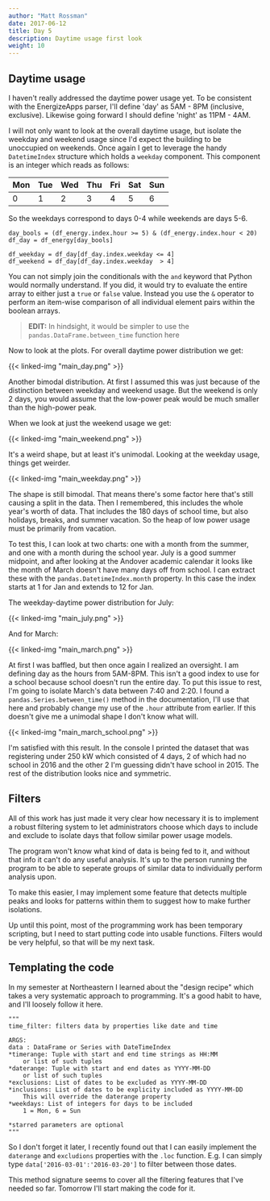 ```yaml
---
author: "Matt Rossman"
date: 2017-06-12
title: Day 5
description: Daytime usage first look
weight: 10
---
```


## Daytime usage

I haven't really addressed the daytime power usage yet. To be consistent with the EnergizeApps parser, I'll define 'day' as 5AM - 8PM (inclusive, exclusive). Likewise going forward I should define 'night' as 11PM - 4AM.

I will not only want to look at the overall daytime usage, but isolate the weekday and weekend usage since I'd expect the building to be unoccupied on weekends. Once again I get to leverage the handy `DatetimeIndex` structure which holds a `weekday` component. This component is an integer which reads as follows:

 Mon | Tue | Wed | Thu | Fri | Sat | Sun
-----|-----|-----|-----|-----|-----|-----
  0  |  1  |  2  |  3  |  4  |  5  |  6

So the weekdays correspond to days 0-4 while weekends are days 5-6.

	day_bools = (df_energy.index.hour >= 5) & (df_energy.index.hour < 20)
	df_day = df_energy[day_bools]

	df_weekday = df_day[df_day.index.weekday <= 4]
	df_weekend = df_day[df_day.index.weekday  > 4]

You can not simply join the conditionals with the `and` keyword that Python would normally understand. If you did, it would try to evaluate the entire array to either just a `true` or `false` value. Instead you use the `&` operator to perform an item-wise comparison of all individual element pairs within the boolean arrays.

 > **EDIT:** In hindsight, it would be simpler to use the `pandas.DataFrame.between_time` function here

Now to look at the plots. For overall daytime power distribution we get:

{{< linked-img "main_day.png" >}}

Another bimodal distribution. At first I assumed this was just because of the distinction between weekday and weekend usage. But the weekend is only 2 days, you would assume that the low-power peak would be much smaller than the high-power peak.

When we look at just the weekend usage we get:

{{< linked-img "main_weekend.png" >}}

It's a weird shape, but at least it's unimodal. Looking at the weekday usage, things get weirder.

{{< linked-img "main_weekday.png" >}}

The shape is still bimodal. That means there's some factor here that's still causing a split in the data. Then I remembered, this includes the whole year's worth of data. That includes the 180 days of school time, but also holidays, breaks, and summer vacation. So the heap of low power usage must be primarily from vacation.

To test this, I can look at two charts: one with a month from the summer, and one with a month during the school year. July is a good summer midpoint, and after looking at the Andover academic calendar it looks like the month of March doesn't have many days off from school. I can extract these with the `pandas.DatetimeIndex.month` property. In this case the index starts at 1 for Jan and extends to 12 for Jan.

The weekday-daytime power distribution for July:

{{< linked-img "main_july.png" >}}

And for March:

{{< linked-img "main_march.png" >}}

At first I was baffled, but then once again I realized an oversight. I am defining day as the hours from 5AM-8PM. This isn't a good index to use for a school because school doesn't run the entire day. To put this issue to rest, I'm going to isolate March's data between 7:40 and 2:20. I found a `pandas.Series.between_time()` method in the documentation, I'll use that here and probably change my use of the `.hour` attribute from earlier. If this doesn't give me a unimodal shape I don't know what will.

{{< linked-img "main_march_school.png" >}}

I'm satisfied with this result. In the console I printed the dataset that was registering under 250 kW which consisted of 4 days, 2 of which had no school in 2016 and the other 2 I'm guessing didn't have school in 2015. The rest of the distribution looks nice and symmetric.

## Filters
All of this work has just made it very clear how necessary it is to implement a robust filtering system to let administrators choose which days to include and exclude to isolate days that follow similar power usage models.

The program won't know what kind of data is being fed to it, and without that info it can't do any useful analysis. It's up to the person running the program to be able to seperate groups of similar data to individually perform analysis upon.

To make this easier, I may implement some feature that detects multiple peaks and looks for patterns within them to suggest how to make further isolations.

Up until this point, most of the programming work has been temporary scripting, but I need to start putting code into usable functions. Filters would be very helpful, so that will be my next task.

## Templating the code
In my semester at Northeastern I learned about the "design recipe" which takes a very systematic approach to programming. It's a good habit to have, and I'll loosely follow it here.


	"""
	time_filter: filters data by properties like date and time

	ARGS:
	data : DataFrame or Series with DateTimeIndex
	*timerange: Tuple with start and end time strings as HH:MM
		or list of such tuples
	*daterange: Tuple with start and end dates as YYYY-MM-DD
		or list of such tuples
	*exclusions: List of dates to be excluded as YYYY-MM-DD
	*inclusions: List of dates to be explicity included as YYYY-MM-DD
		This will override the daterange property
	*weekdays: List of integers for days to be included
		1 = Mon, 6 = Sun

	*starred parameters are optional
	"""

So I don't forget it later, I recently found out that I can easily implement the `daterange` and `excludions` properties with the `.loc` function. E.g. I can simply type `data['2016-03-01':'2016-03-20']` to filter between those dates.

This method signature seems to cover all the filtering features that I've needed so far. Tomorrow I'll start making the code for it.

